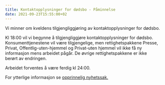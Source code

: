 ```yaml
---
title: Kontaktopplysninger for dødsbo - Påminnelse
date: 2021-09-23T15:55:00+02
---
```


Vi minner om kveldens tilgjengliggjøring av kontaktopplysninger for dødsbo. 

Kl 18:00 vil vi begynne å tilgjengliggjøre kontaktopplysninger for dødsbo. Konsumenttjenestene vil være tilgjengelige, men rettighetspakkene Presse, Privat, Offentlig-uten-hjemmel og Privat-uten hjemmel vil ikke få ny informasjon mens arbeidet pågår. De øvrige rettighetspakkene er ikke berørt av endringen. 

Arbeidet forventes å være ferdig kl 24:00. 

For ytterlige informasjon se [opprinnelig nyhetssak.](https://skatteetaten.github.io/folkeregisteret-api-dokumentasjon/kontaktopplysninger-for-dodsbo/)
